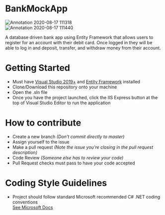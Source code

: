# BankMockApp
![Annotation 2020-08-17 111318](https://user-images.githubusercontent.com/49321258/90429754-1f5cdc00-e07b-11ea-8342-2d37a0e25684.png)  
![Annotation 2020-08-17 111440](https://user-images.githubusercontent.com/49321258/90429826-40253180-e07b-11ea-811a-d754cee277e3.png)

A database driven bank app using Entity Framework that allows users to register for an account with their debit card. Once logged in they will be able to log in and deposit, transfer, and withdraw money from their account.

# Getting Started
- Must have [Visual Studio 2019+](https://visualstudio.microsoft.com/) 
and [Entity Framework](https://docs.microsoft.com/en-us/ef/ef6/fundamentals/install) installed
- Clone/Download this repository onto your machine
- Open the .sln file
- Once you have the project launched, click the IIS Express button at the top of Visual Studio Editor to run the application

# How to contribute 
- Create a new branch *(Don't commit directly to master)*
- Assign yourself to the issue
- Make a pull request *(Note the issue you're closing in the pull request description)*
- Code Review *(Someone else has to review your code)*
- Pull Request checks must pass to have your code accepted

# Coding Style Guidelines
- Project should follow standard Microsoft recommended C# .NET coding conventions<br />
[See Microsoft Docs](https://docs.microsoft.com/en-us/dotnet/csharp/programming-guide/inside-a-program/coding-conventions)
